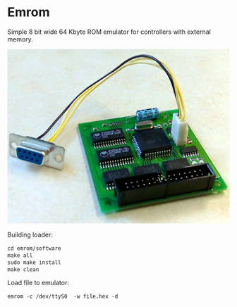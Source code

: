 # Emrom

Simple 8 bit wide 64 Kbyte ROM emulator for controllers with external memory.

![Image](/hardware/board.png)

Building loader:
```
cd emrom/software
make all
sudo make install
make clean
```

Load file to emulator:
```
emrom -c /dev/ttyS0  -w file.hex -d
```


